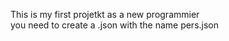 This is my first projetkt as a new programmier                                                                                                                                    
you need to create a .json with the name pers.json
